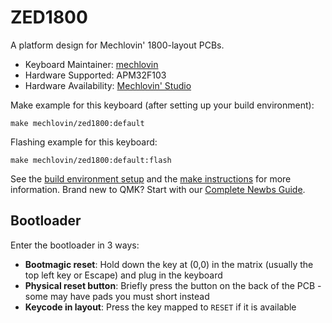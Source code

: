 # ZED1800


A platform design for Mechlovin' 1800-layout PCBs. 

* Keyboard Maintainer: [mechlovin](https://github.com/mechlovin)
* Hardware Supported: APM32F103
* Hardware Availability: [Mechlovin' Studio](https://mechlovin.studio)

Make example for this keyboard (after setting up your build environment):

    make mechlovin/zed1800:default

Flashing example for this keyboard:

    make mechlovin/zed1800:default:flash

See the [build environment setup](https://docs.qmk.fm/#/getting_started_build_tools) and the [make instructions](https://docs.qmk.fm/#/getting_started_make_guide) for more information. Brand new to QMK? Start with our [Complete Newbs Guide](https://docs.qmk.fm/#/newbs).

## Bootloader

Enter the bootloader in 3 ways:

* **Bootmagic reset**: Hold down the key at (0,0) in the matrix (usually the top left key or Escape) and plug in the keyboard
* **Physical reset button**: Briefly press the button on the back of the PCB - some may have pads you must short instead
* **Keycode in layout**: Press the key mapped to `RESET` if it is available
